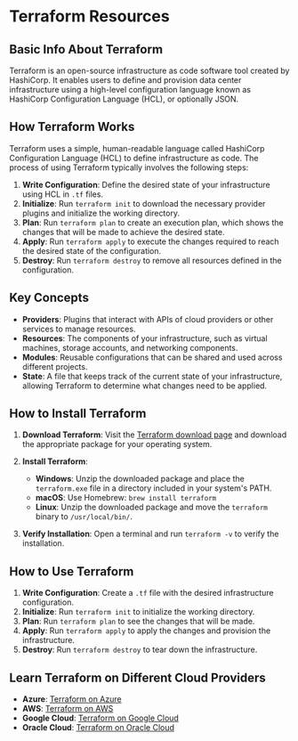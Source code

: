 
# Terraform Resources

## Basic Info About Terraform
Terraform is an open-source infrastructure as code software tool created by HashiCorp. It enables users to define and provision data center infrastructure using a high-level configuration language known as HashiCorp Configuration Language (HCL), or optionally JSON.

## How Terraform Works
Terraform uses a simple, human-readable language called HashiCorp Configuration Language (HCL) to define infrastructure as code. The process of using Terraform typically involves the following steps:

1. **Write Configuration**: Define the desired state of your infrastructure using HCL in `.tf` files.
2. **Initialize**: Run `terraform init` to download the necessary provider plugins and initialize the working directory.
3. **Plan**: Run `terraform plan` to create an execution plan, which shows the changes that will be made to achieve the desired state.
4. **Apply**: Run `terraform apply` to execute the changes required to reach the desired state of the configuration.
5. **Destroy**: Run `terraform destroy` to remove all resources defined in the configuration.

## Key Concepts
- **Providers**: Plugins that interact with APIs of cloud providers or other services to manage resources.
- **Resources**: The components of your infrastructure, such as virtual machines, storage accounts, and networking components.
- **Modules**: Reusable configurations that can be shared and used across different projects.
- **State**: A file that keeps track of the current state of your infrastructure, allowing Terraform to determine what changes need to be applied.

## How to Install Terraform
1. **Download Terraform**: Visit the [Terraform download page](https://www.terraform.io/downloads.html) and download the appropriate package for your operating system.
2. **Install Terraform**:
    - **Windows**: Unzip the downloaded package and place the `terraform.exe` file in a directory included in your system's PATH.
    - **macOS**: Use Homebrew: `brew install terraform`
    - **Linux**: Unzip the downloaded package and move the `terraform` binary to `/usr/local/bin/`.

3. **Verify Installation**: Open a terminal and run `terraform -v` to verify the installation.

## How to Use Terraform
1. **Write Configuration**: Create a `.tf` file with the desired infrastructure configuration.
2. **Initialize**: Run `terraform init` to initialize the working directory.
3. **Plan**: Run `terraform plan` to see the changes that will be made.
4. **Apply**: Run `terraform apply` to apply the changes and provision the infrastructure.
5. **Destroy**: Run `terraform destroy` to tear down the infrastructure.

## Learn Terraform on Different Cloud Providers
- **Azure**: [Terraform on Azure](https://learn.hashicorp.com/collections/terraform/azure-get-started)
- **AWS**: [Terraform on AWS](https://learn.hashicorp.com/collections/terraform/aws-get-started)
- **Google Cloud**: [Terraform on Google Cloud](https://learn.hashicorp.com/collections/terraform/gcp-get-started)
- **Oracle Cloud**: [Terraform on Oracle Cloud](https://www.oracle.com/cloud/iaas/terraform-getting-started.html)
